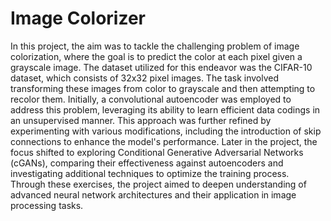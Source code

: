 # Image Colorizer

In this project, the aim was to tackle the challenging problem of image colorization, where the goal is to predict the color at each pixel given a grayscale image. The dataset utilized for this endeavor was the CIFAR-10 dataset, which consists of 32x32 pixel images. The task involved transforming these images from color to grayscale and then attempting to recolor them. Initially, a convolutional autoencoder was employed to address this problem, leveraging its ability to learn efficient data codings in an unsupervised manner. This approach was further refined by experimenting with various modifications, including the introduction of skip connections to enhance the model's performance. Later in the project, the focus shifted to exploring Conditional Generative Adversarial Networks (cGANs), comparing their effectiveness against autoencoders and investigating additional techniques to optimize the training process. Through these exercises, the project aimed to deepen understanding of advanced neural network architectures and their application in image processing tasks.
